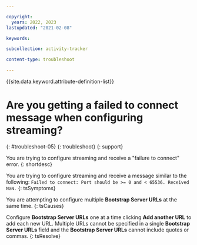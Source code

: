 ```yaml
---

copyright:
  years: 2022, 2023
lastupdated: "2021-02-08"

keywords:

subcollection: activity-tracker

content-type: troubleshoot

---
```


{{site.data.keyword.attribute-definition-list}}

# Are you getting a failed to connect message when configuring streaming?
{: #troubleshoot-05}
{: troubleshoot}
{: support}

You are trying to configure streaming and receive a "failure to connect" error.
{: shortdesc}

You are trying to configure streaming and receive a message similar to the following: `Failed to connect: Port should be >= 0 and < 65536. Received NaN.`
{: tsSymptoms}

You are attempting to configure multiple **Bootstrap Server URLs** at the same time.
{: tsCauses}

Configure **Bootstrap Server URLs** one at a time clicking **Add another URL** to add each new URL.  Multiple URLs cannot be specified in a single **Bootstrap Server URLs** field and the **Bootstrap Server URLs** cannot include quotes or commas.
{: tsResolve}
